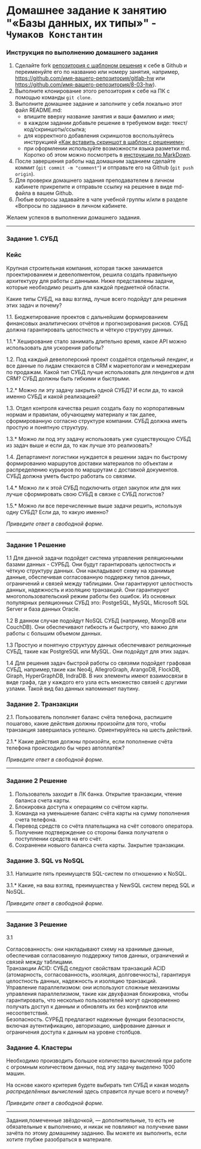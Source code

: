 # Домашнее задание к занятию "«Базы данных, их типы»" - `Чумаков Константин`

### Инструкция по выполнению домашнего задания

1. Сделайте fork [репозитория c шаблоном решения](https://github.com/netology-code/sys-pattern-homework) к себе в Github и переименуйте его по названию или номеру занятия, например, https://github.com/имя-вашего-репозитория/gitlab-hw или https://github.com/имя-вашего-репозитория/8-03-hw).
2. Выполните клонирование этого репозитория к себе на ПК с помощью команды `git clone`.
3. Выполните домашнее задание и заполните у себя локально этот файл README.md:
   - впишите вверху название занятия и ваши фамилию и имя;
   - в каждом задании добавьте решение в требуемом виде: текст/код/скриншоты/ссылка;
   - для корректного добавления скриншотов воспользуйтесь инструкцией [«Как вставить скриншот в шаблон с решением»](https://github.com/netology-code/sys-pattern-homework/blob/main/screen-instruction.md);
   - при оформлении используйте возможности языка разметки md. Коротко об этом можно посмотреть в [инструкции по MarkDown](https://github.com/netology-code/sys-pattern-homework/blob/main/md-instruction.md).
4. После завершения работы над домашним заданием сделайте коммит (`git commit -m "comment"`) и отправьте его на Github (`git push origin`).
5. Для проверки домашнего задания преподавателем в личном кабинете прикрепите и отправьте ссылку на решение в виде md-файла в вашем Github.
6. Любые вопросы задавайте в чате учебной группы и/или в разделе «Вопросы по заданию» в личном кабинете.

Желаем успехов в выполнении домашнего задания.

---

### Задание 1. СУБД

### Кейс
Крупная строительная компания, которая также занимается проектированием и девелопментом, решила создать 
правильную архитектуру для работы с данными. Ниже представлены задачи, которые необходимо решить для
каждой предметной области. 

Какие типы СУБД, на ваш взгляд, лучше всего подойдут для решения этих задач и почему? 
 
1.1. Бюджетирование проектов с дальнейшим формированием финансовых аналитических отчётов и прогнозирования рисков.
СУБД должна гарантировать целостность и чёткую структуру данных.

1.1.* Хеширование стало занимать длительно время, какое API можно использовать для ускорения работы? 

1.2. Под каждый девелоперский проект создаётся отдельный лендинг, и все данные по лидам стекаются в CRM к 
маркетологам и менеджерам по продажам. Какой тип СУБД лучше использовать для лендингов и для CRM? 
СУБД должны быть гибкими и быстрыми.

1.2.* Можно ли эту задачу закрыть одной СУБД? И если да, то какой именно СУБД и какой реализацией?

1.3. Отдел контроля качества решил создать базу по корпоративным нормам и правилам, обучающему материалу 
и так далее, сформированную согласно структуре компании. СУБД должна иметь простую и понятную структуру.

1.3.* Можно ли под эту задачу использовать уже существующую СУБД из задач выше и если да, то как лучше это 
реализовать?

1.4. Департамент логистики нуждается в решении задач по быстрому формированию маршрутов доставки материалов 
по объектам и распределению курьеров по маршрутам с доставкой документов. СУБД должна уметь быстро работать
со связями.

1.4.* Можно ли к этой СУБД подключить отдел закупок или для них лучше сформировать свою СУБД в связке с СУБД 
логистов?

1.5.* Можно ли все перечисленные выше задачи решить, используя одну СУБД? Если да, то какую именно?

*Приведите ответ в свободной форме.*

---

### Задание 1 Решение

1.1 
Для данной задачи подойдет система управления реляционными базами данных - СУРБД. Они будут гарантировать целостность и чёткую структуру данных. Они накладывают схему на хранимые данные, обеспечивая согласованную поддержку типов данных, ограничений и связей между таблицами. Они гарантируют целостность данных, надежность и изоляцию транзакций. Они гарантируют многопользовательский режим работы без ошибок.
Из основных популярных реляционных СУБД это: PostgeSQL, MySQL, Microsoft SQL Server и база данных Oracle.

1.2 В данном случае подойдут NoSQL СУБД (например, MongoDB или CouchDB). Они обеспечивают гибкость и быстроту, что важно для работы с большим объемом данных.

1.3 Простую и понятную структуру данных обеспечивают реляционные СУБД, такие как PostgreSQL или MySQL. Они подойдут для этих задач.

1.4 Для решения задач быстрой работы со связями подойдет графовая СУБД, например,такие как Neo4j, AllegroGraph, ArangoDB, FlockDB, Giraph, HyperGraphDB, IndraDB. В них элементы имеют взаимосвязи в виде графа, где у каждого его узла есть множество связей с другими узлами. Такой вид баз данных напоминает паутину. 



### Задание 2. Транзакции

2.1. Пользователь пополняет баланс счёта телефона, распишите пошагово, какие действия должны произойти для того, чтобы 
транзакция завершилась успешно. Ориентируйтесь на шесть действий.

2.1.* Какие действия должны произойти, если пополнение счёта телефона происходило бы через автоплатёж?

*Приведите ответ в свободной форме.*

---

### Задание 2 Решение

1. Пользователь заходит в ЛК банка. Открытие транзакции, чтение баланса счета карты.
2. Блокировка доступа к операциям со счётом карты.
3. Команда на уменьшение баланс счёта карты на сумму пополнения счета телефона.
4. Перевод средств со счёта плательщика на счёт сотового оператора.
5. Получение подтверждение со стороны банка получателя о поступлении средств на его счёт.
6. Сохраненеи новыого баланса счета карты. Закрытие транзакции.




### Задание 3. SQL vs NoSQL

3.1. Напишите пять преимуществ SQL-систем по отношению к NoSQL. 

3.1.* Какие, на ваш взгляд, преимущества у NewSQL систем перед SQL и NoSQL.

*Приведите ответ в свободной форме.*

---

### Задание 3 Решение

3.1

Согласованность: они накладывают схему на хранимые данные, обеспечивая согласованную поддержку типов данных, ограничений и связей между таблицами.  
Транзакции ACID: СУБД следуют свойствам транзакций ACID (атомарность, согласованность, изоляция, долговечность), гарантируя целостность данных, надежность и изоляцию транзакций.  
Управление параллелизмом: они используют сложные механизмы управления параллелизмом, такие как двухфазная блокировка, чтобы гарантировать, что несколько пользователей могут одновременно получать доступ к данным и обновлять их без конфликтов или несоответствий.  
Безопасность. СУРБД предлагают надежные функции безопасности, включая аутентификацию, авторизацию, шифрование данных и ограничения доступа к данным на уровне столбцов.






### Задание 4. Кластеры

Необходимо производить большое количество вычислений при работе с огромным количеством данных, под эту задачу 
выделено 1000 машин. 

На основе какого критерия будете выбирать тип СУБД и какая модель *распределённых вычислений* 
здесь справится лучше всего и почему?

*Приведите ответ в свободной форме.*

---

Задания,помеченные звёздочкой, — дополнительные, то есть не обязательные к выполнению, и никак не повлияют на получение вами зачёта по этому домашнему заданию. Вы можете их выполнить, если хотите глубже разобраться в материале.

